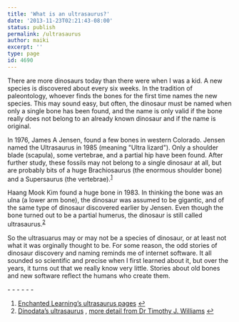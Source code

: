 ```yaml
---
title: 'What is an ultrasaurus?'
date: '2013-11-23T02:21:43-08:00'
status: publish
permalink: /ultrasaurus
author: maiki
excerpt: ''
type: page
id: 4690
---
```

There are more dinosaurs today than there were when I was a kid. A new species is discovered about every six weeks. In the tradition of paleontology, whoever finds the bones for the first time names the new species. This may sound easy, but often, the dinosaur must be named when only a single bone has been found, and the name is only valid if the bone really does not belong to an already known dinosaur and if the name is original.

In 1976, James A Jensen, found a few bones in western Colorado. Jensen named the Ultrasaurus in 1985 (meaning "Ultra lizard"). Only a shoulder blade (scapula), some vertebrae, and a partial hip have been found. After further study, these fossils may not belong to a single dinosaur at all, but are probably bits of a huge Brachiosaurus (the enormous shoulder bone) and a Supersaurus (the vertebrae).<sup id="fnref-4690:1">[1](#fn-4690:1)</sup>

Haang Mook Kim found a huge bone in 1983. In thinking the bone was an ulna (a lower arm bone), the dinosaur was assumed to be gigantic, and of the same type of dinosaur discovered earlier by Jensen. Even though the bone turned out to be a partial humerus, the dinosaur is still called ultrasaurus.<sup id="fnref-4690:2">[2](#fn-4690:2)</sup>

So the ultrasuarus may or may not be a species of dinosaur, or at least not what it was orginally thought to be. For some reason, the odd stories of dinosaur discovery and naming reminds me of internet software. It all sounded so scientific and precise when I first learned about it, but over the years, it turns out that we really know very little. Stories about old bones and new software reflect the humans who create them.

<div class="footnotes">- - - - - -

1. [Enchanted Learning’s ultrasaurus pages](http://www.enchantedlearning.com/subjects/dinosaurs/dinos/Ultrasauros.shtml) [↩](#fnref-4690:1)
2. [Dinodata’s ultrasaurus](http://www.dinodata.net/Dd/Namelist/Tabu/U008.htm) , [more detail from Dr Timothy J. Williams](http://www.cmnh.org/dinoarch/2000Dec/msg00184.html) [↩](#fnref-4690:2)

</div>